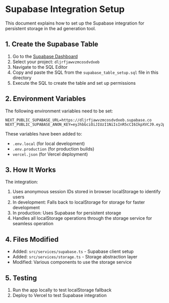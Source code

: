 # Supabase Integration Setup

This document explains how to set up the Supabase integration for persistent storage in the ad generation tool.

## 1. Create the Supabase Table

1. Go to the [Supabase Dashboard](https://app.supabase.com/)
2. Select your project: `dljrfjawvzmcosdvdxeb`
3. Navigate to the SQL Editor
4. Copy and paste the SQL from the `supabase_table_setup.sql` file in this directory
5. Execute the SQL to create the table and set up permissions

## 2. Environment Variables

The following environment variables need to be set:

```
NEXT_PUBLIC_SUPABASE_URL=https://dljrfjawvzmcosdvdxeb.supabase.co
NEXT_PUBLIC_SUPABASE_ANON_KEY=eyJhbGciOiJIUzI1NiIsInR5cCI6IkpXVCJ9.eyJpc3MiOiJzdXBhYmFzZSIsInJlZiI6ImRsanJmamF3dnptY29zZHZkeGViIiwicm9sZSI6ImFub24iLCJpYXQiOjE3NDE1NDQ3MjksImV4cCI6MjA1NzEyMDcyOX0.XMC5ndAOEN0atq8m_wiFhYh8Ng2ZvrYakJa_kVJvxG4
```

These variables have been added to:
- `.env.local` (for local development)
- `.env.production` (for production builds)
- `vercel.json` (for Vercel deployment)

## 3. How It Works

The integration:

1. Uses anonymous session IDs stored in browser localStorage to identify users
2. In development: Falls back to localStorage for storage for faster development
3. In production: Uses Supabase for persistent storage
4. Handles all localStorage operations through the storage service for seamless operation

## 4. Files Modified

- Added: `src/services/supabase.ts` - Supabase client setup
- Added: `src/services/storage.ts` - Storage abstraction layer
- Modified: Various components to use the storage service

## 5. Testing

1. Run the app locally to test localStorage fallback
2. Deploy to Vercel to test Supabase integration 